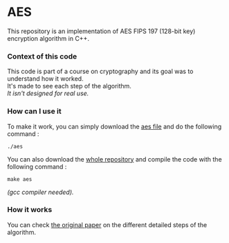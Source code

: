 # AES
This repository is an implementation of AES FIPS 197 (128-bit key) encryption algorithm in C++.

### Context of this code
This code is part of a course on cryptography and its goal was to understand how it worked.  
It's made to see each step of the algorithm.  
_It isn't designed for real use._  

### How can I use it
To make it work, you can simply download the [aes file](../master/aes) and do the following command :  
```
./aes
```


You can also download the [whole repository](https://github.com/hugoseri/AES) and compile the code with the following command : 
```
make aes
```

_(gcc compiler needed)._

### How it works
You can check [the original paper](https://csrc.nist.gov/csrc/media/publications/fips/197/final/documents/fips-197.pdf) on the different detailed steps of the algorithm.  


